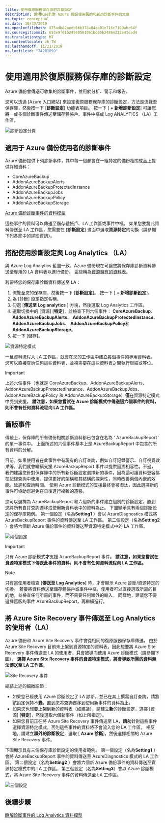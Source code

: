 ```yaml
---
title: 使用復原服務保存庫的診斷設定
description: 說明如何針對 Azure 備份使用舊的和新的診斷事件的文章
ms.topic: conceptual
ms.date: 10/30/2019
ms.openlocfilehash: 875adb82aeeb56b378a84ca01e716c7189abc64f
ms.sourcegitcommit: 653e9f61b24940561061bd65b2486e232e41ead4
ms.translationtype: MT
ms.contentlocale: zh-TW
ms.lasthandoff: 11/21/2019
ms.locfileid: "74281099"
---
```

# <a name="using-diagnostics-settings-for-recovery-services-vaults"></a>使用適用於復原服務保存庫的診斷設定

Azure 備份會傳送可收集的診斷事件，並用於分析、警示和報告。 

您可以透過 [Azure 入口網站] 來設定復原服務保存庫的診斷設定，方法是流覽至保存庫，然後按一下 [**診斷設定**] 功能表項目。 按一下 [ **+ 新增診斷設定**] 可讓您將一或多個診斷事件傳送至儲存體帳戶、事件中樞或 Log ANALYTICS （LA）工作區。

![診斷設定分頁](./media/backup-azure-diagnostics-events/diagnostics-settings-blade.png)

## <a name="diagnostics-events-available-for-azure-backup-users"></a>適用于 Azure 備份使用者的診斷事件

Azure 備份提供下列診斷事件，其中每一個都會在一組特定的備份相關成品上提供詳細資料：
* CoreAzureBackup
* AddonAzureBackupAlerts
* AddonAzureBackupProtectedInstance
* AddonAzureBackupJobs
* AddonAzureBackupPolicy
* AddonAzureBackupStorage 

[Azure 備份診斷事件的資料模型](https://aka.ms/diagnosticsdatamodel)

這些事件的資料可以傳送至儲存體帳戶、LA 工作區或事件中樞。 如果您要將此資料傳送至 LA 工作區，您需要在 [**診斷設定**] 畫面中選取**資源特定**的切換（請參閱下列各節中的詳細資訊）。

## <a name="using-diagnostics-settings-with-log-analytics-la"></a>搭配使用診斷設定與 Log Analytics （LA）

與 Azure Log Analytics 藍圖一致，Azure 備份現在可讓您將保存庫診斷資料傳送至專用的 LA 資料表以進行備份。 這些稱為[資源特有的資料表](https://docs.microsoft.com/azure/azure-monitor/platform/resource-logs-collect-workspace#resource-specific)。

若要將您的保存庫診斷資料傳送至 LA：
1.  流覽至您的保存庫，然後按一下 [**診斷設定**]。 按一下 [ **+ 新增診斷設定**]。
2.  為 [診斷] 設定指定名稱。
3.  勾選 [**傳送至 Log analytics** ] 方塊，然後選取 Log Analytics 工作區。
4.  選取切換中的 [資源] [**特定**]，並檢查下列六個事件： **CoreAzureBackup**、 **AddonAzureBackupAlerts**、 **AddonAzureBackupProtectedInstance**、 **AddonAzureBackupJobs**、 **AddonAzureBackupPolicy**和**AddonAzureBackupStorage**。
5.  按一下 [儲存]。

![資源特定模式](./media/backup-azure-diagnostics-events/resource-specific-blade.png)

一旦資料流程入 LA 工作區，就會在您的工作區中建立每個事件的專用資料表。 您可以直接查詢任何這些資料表，並視需要在這些資料表之間執行聯結或等位。

> [!IMPORTANT]
> 上述六個事件（也就是 CoreAzureBackup、AddonAzureBackupAlerts、AddonAzureBackupProtectedInstance、AddonAzureBackupJobs、AddonAzureBackupPolicy 和 AddonAzureBackupStorage）**僅**在資源特定模式中受到支援。 **請注意，如果您嘗試在 Azure 診斷模式中傳送這六個事件的資料，則不會有任何資料流程向 LA 工作區。**

## <a name="legacy-event"></a>舊版事件

傳統上，保存庫的所有備份相關診斷資料都已包含在名為 ' AzureBackupReport ' 的單一事件中。 上面所述的六個事件基本上是 AzureBackupReport 中包含的所有資料的分解。 

目前，如果使用者在此事件中有現有的自訂查詢，例如自訂記錄警示、自訂視覺效果等，我們就會繼續支援 AzureBackupReport 事件以提供回溯相容性。不過，我們建議您針對保存庫中的所有新診斷設定選擇新的事件，因為這可讓資料更容易在記錄查詢中使用、提供更好的架構和其結構的探索性，同時改善兩個內嵌的效能。延遲和查詢時間。 使用 Azure 診斷模式的支援最終會被淘汰，因此選擇新的事件可協助您避免在日後進行複雜的遷移。

您可以選擇為 AzureBackupReport 和六個新的事件建立個別的診斷設定，直到您將所有自訂查詢遷移成使用新資料表中的資料為止。 下圖顯示具有兩個診斷設定的保存庫範例。 第一個設定（名為**Setting1** ）會以 AzureDiagnostics 模式將 AzureBackupReport 事件的資料傳送至 LA 工作區。 第二個設定（名為**Setting2** ）會將六個新 Azure 備份事件的資料傳送至資源特定模式中的 LA 工作區。

![兩個設定](./media/backup-azure-diagnostics-events/two-settings-example.png)

> [!IMPORTANT]
> 只有 Azure 診斷模式**才**支援 AzureBackupReport 事件。 **請注意，如果您嘗試在資源特定模式下傳送此事件的資料，則不會有任何資料流程向 LA 工作區。**

> [!NOTE]
> 只有當使用者檢查 [**傳送至 Log Analytics**] 時，才會顯示 Azure 診斷/資源特定的切換。 若要將資料傳送至儲存體帳戶或事件中樞，使用者可以直接選取所需的目的地，並檢查任何所需的事件，而不需要任何額外的輸入。 同樣地，建議您不要選擇舊版的事件 AzureBackupReport，再繼續進行。

## <a name="users-sending-azure-site-recovery-events-to-log-analytics-la"></a>將 Azure Site Recovery 事件傳送至 Log Analytics 的使用者（LA）

Azure 備份和 Azure Site Recovery 事件會從相同的復原服務保存庫傳送。 由於 Azure Site Recovery 目前未上架到資源特定的資料表，因此想要將 Azure Site Recovery 事件傳送至 LA 的使用者，**只**會被導向使用 Azure 診斷模式（請參閱下圖）。 **選擇 Azure Site Recovery 事件的資源特定模式，將會導致所需的資料無法傳送至 LA 工作區**。

![Site Recovery 事件](./media/backup-azure-diagnostics-events/site-recovery-settings.png)

總結上述的細微細節：

* 如果您已經使用 Azure 診斷設定了 LA 診斷，並已在其上撰寫自訂查詢，請將該設定保持不**變**，直到您將查詢遷移到使用新事件的資料為止。
* 如果您也想要上架到新的資料表（如建議），請建立**新**的診斷設定，選擇 [資源] [**特定**]，然後選取六個新事件（如上所指定）。
* 如果您目前正在將 Azure Site Recovery 事件傳送至 LA，**請勿**針對這些事件選擇資源特定模式，否則這些事件的資料將不會流入您的 LA 工作區。 相反地，請建立**額外的診斷設定**，選取 [ **Azure 診斷**]，然後選擇相關的 Azure Site Recovery 事件。

下圖顯示具有三個保存庫診斷設定的使用者範例。 第一個設定（名為**Setting1** ）會將 AzureBackupReport 事件的資料傳送至 AzureDiagnostics 模式的 LA 工作區。 第二個設定（名為**Setting2** ）會將六個新 Azure 備份事件的資料傳送至資源特定模式中的 LA 工作區。 第三個設定（名為**Setting3**）會以 Azure 診斷模式，將 Azure Site Recovery 事件的資料傳送至 LA 工作區。

![三個設定](./media/backup-azure-diagnostics-events/three-settings-example.png)

## <a name="next-steps"></a>後續步驟

[瞭解診斷事件的 Log Analytics 資料模型](https://aka.ms/diagnosticsdatamodel)
